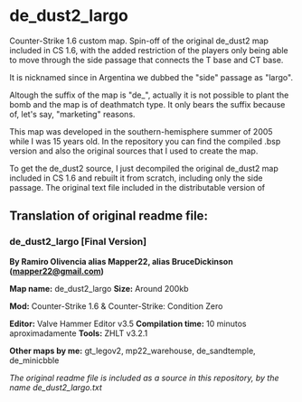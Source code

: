 # de_dust2_largo

Counter-Strike 1.6 custom map. Spin-off of the original de_dust2 map included in CS 1.6, with the added restriction of the players only being able to move through the side passage that connects the T base and CT base.

It is nicknamed since in Argentina we dubbed the "side" passage as "largo". 

Altough the suffix of the map is "de_", actually it is not possible to plant the bomb and the map is of deathmatch type. It only bears the suffix because of, let's say, "marketing" reasons.

This map was developed in the southern-hemisphere summer of 2005 while I was 15 years old. In the repository you can find the compiled .bsp version and also the original sources that I used to create the map.

To get the de_dust2 source, I just decompiled the original de_dust2 map included in CS 1.6 and rebuilt it from scratch, including only the side passage. The original text file included in the distributable version of 

## Translation of original readme file:

### de_dust2_largo [Final Version]

**By Ramiro Olivencia alias Mapper22, alias BruceDickinson (mapper22@gmail.com)**      

**Map name:**   	de_dust2_largo
**Size:**			Around 200kb

**Mod:**			Counter-Strike 1.6 & Counter-Strike: Condition Zero
	
**Editor:**			Valve Hammer Editor v3.5
**Compilation time:** 	10 minutos aproximadamente
**Tools:** 			ZHLT v3.2.1

**Other maps by me:**	gt_legov2, mp22_warehouse, de_sandtemple, de_minicbble
 
_The original readme file is included as a source in this repository, by the name de_dust2_largo.txt_
